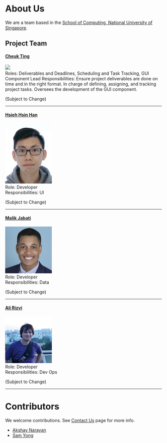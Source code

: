 # About Us

We are a team based in the [School of Computing, National University of Singapore](http://www.comp.nus.edu.sg).

## Project Team

#### [Cheuk Ting](https://github.com/ctleungac) <br>
<img src="images/DamithRajapakse.jpg" width="150"><br>
Roles: Deliverables and Deadlines, Scheduling and Task Tracking, GUI Component Lead 
Responsibilities: Ensure project deliverables are done on time and in the right format. In charge of defining, assigning, and tracking project tasks. Oversees the development of the GUI component.

(Subject to Change)

-----

#### [Hsieh Hsin Han](https://github.com/Tony-Hsieh)
<img src="images/IMG_0159.png" width="150"><br>
Role: Developer <br>
Responsibilities: UI

(Subject to Change)

-----

#### [Malik Jabati](https://github.com/SmartyMJ)
<img src="images/MalikJabati.jpeg" width="150"><br>
Role: Developer <br>
Responsibilities: Data

(Subject to Change)

-----

#### [Ali Rizvi](https://github.com/EntitySK)
<img src="images/MuhammadAliRizvi.jpg" width="150"><br>
Role: Developer <br>
Responsibilities: Dev Ops

(Subject to Change)

-----

# Contributors

We welcome contributions. See [Contact Us](ContactUs.md) page for more info.

* [Akshay Narayan](https://github.com/se-edu/addressbook-level4/pulls?q=is%3Apr+author%3Aokkhoy)
* [Sam Yong](https://github.com/se-edu/addressbook-level4/pulls?q=is%3Apr+author%3Amauris)
